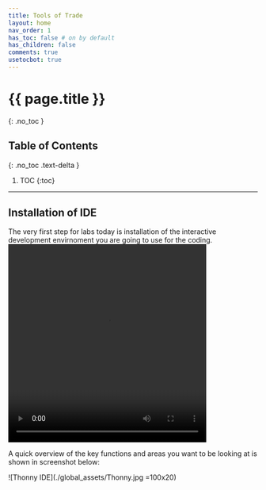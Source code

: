 ```yaml
---
title: Tools of Trade
layout: home
nav_order: 1
has_toc: false # on by default
has_children: false
comments: true
usetocbot: true
---
```


# {{ page.title }}
{: .no_toc }

## Table of Contents
{: .no_toc .text-delta }

1. TOC
{:toc}
---


## Installation of IDE 
The very first step for labs today is installation of the interactive development envirnoment you are going to use for the coding. 
<video controls width="400" height="400">
  <source src="./global_assets/thonnyinstall.webm" type="video/webm" />
</video>

A quick overview of the key functions and areas you want to be looking at is shown in screenshot below:

![Thonny IDE](./global_assets/Thonny.jpg =100x20)
